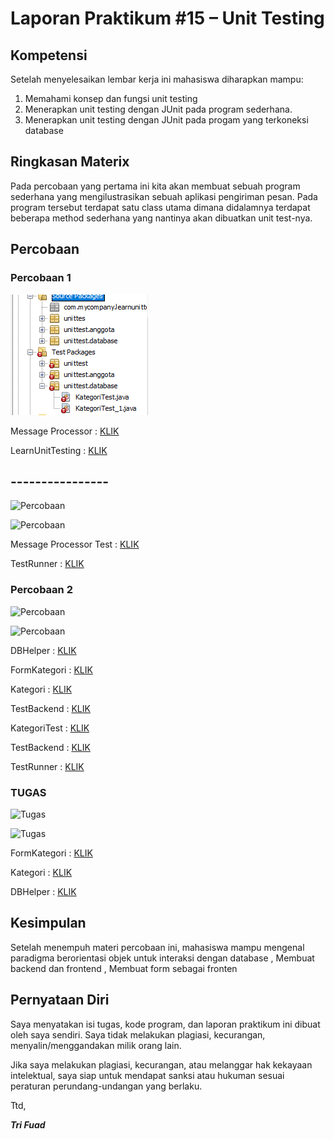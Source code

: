 # Laporan Praktikum #15 – Unit Testing  

## Kompetensi

Setelah menyelesaikan lembar kerja ini mahasiswa diharapkan mampu: 
1. Memahami konsep dan fungsi unit testing 
2. Menerapkan unit testing dengan JUnit pada program sederhana. 
3. Menerapkan unit testing dengan JUnit pada progam yang terkoneksi database

## Ringkasan Materix
Pada percobaan yang pertama ini kita akan membuat sebuah program sederhana yang mengilustrasikan sebuah aplikasi pengiriman pesan. Pada program tersebut terdapat satu class utama dimana didalamnya terdapat beberapa method sederhana yang nantinya akan dibuatkan unit test-nya.

## Percobaan

### Percobaan 1 
 
![Percobaan](img/percobaan1.PNG)

Message Processor : [KLIK](../../src/15_Unit_Testing/MessageProcessor.java)

LearnUnitTesting : [KLIK](../../src/15_Unit_Testing/LearnUnitTesting.java)

## ----------------

![Percobaan](img/Percobaan1.2.PNG)

![Percobaan](img/Percobaan1.3.PNG)

Message Processor Test : [KLIK](../../src/15_Unit_Testing/MessageProcessorTest.java)

TestRunner : [KLIK](../../src/15_Unit_Testing/TestRunner.java)


### Percobaan 2 

![Percobaan](img/Percobaan2.PNG)

![Percobaan](img/Percobaan2.1.PNG)

DBHelper : [KLIK](../../src/15_Unit_Testing/DBHelper.java)

FormKategori : [KLIK](../../src/15_Unit_Testing/FormKategori.java)

Kategori : [KLIK](../../src/15_Unit_Testing/Kategori.java)

TestBackend : [KLIK](../../src/15_Unit_Testing/TestBackend.java)

KategoriTest : [KLIK](../../src/15_Unit_Testing/KategoriTest.java)

TestBackend : [KLIK](../../src/15_Unit_Testing/TestBackend.java)

TestRunner : [KLIK](../../src/15_Unit_Testing/TestRunner.java)



### TUGAS

![Tugas](img/Tugas.PNG)

![Tugas](img/Tugas1.PNG)

FormKategori : [KLIK](../../src/15_Unit_Testing/Tugas/FormKategori.java)

Kategori : [KLIK](../../src/15_Unit_Testing/Tugas/Kategori.java)

DBHelper : [KLIK](../../src/15_Unit_Testing/Tugas/DBHelper.java)

## Kesimpulan

Setelah menempuh materi percobaan ini, mahasiswa mampu mengenal paradigma berorientasi objek untuk interaksi dengan database , Membuat backend dan frontend , Membuat form sebagai fronten

## Pernyataan Diri

Saya menyatakan isi tugas, kode program, dan laporan praktikum ini dibuat oleh saya sendiri. Saya tidak melakukan plagiasi, kecurangan, menyalin/menggandakan milik orang lain.

Jika saya melakukan plagiasi, kecurangan, atau melanggar hak kekayaan intelektual, saya siap untuk mendapat sanksi atau hukuman sesuai peraturan perundang-undangan yang berlaku.

Ttd,

***Tri Fuad***
